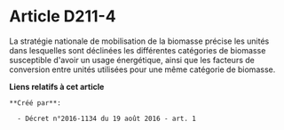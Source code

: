 # Article D211-4

La stratégie nationale de mobilisation de la biomasse précise les unités dans lesquelles sont déclinées les différentes
catégories de biomasse susceptible d'avoir un usage énergétique, ainsi que les facteurs de conversion entre unités utilisées
pour une même catégorie de biomasse.

**Liens relatifs à cet article**

	**Créé par**:

	  - Décret n°2016-1134 du 19 août 2016 - art. 1
